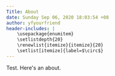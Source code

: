 ```yaml
---
Title: About
date: Sunday Sep 06, 2020 18:03:54 +08
author: yfyourfriend
header-includes: |
	\usepackage{enumitem}
	\setlistdepth{20}
	\renewlist{itemize}{itemize}{20}
	\setlist[itemize]{label=$\circ$}
---
```


Test. Here's an about. 
